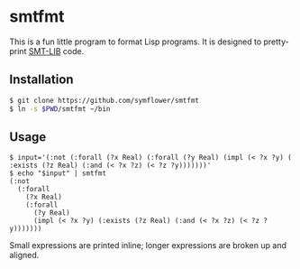 # smtfmt

This is a fun little program to format Lisp programs.
It is designed to pretty-print [SMT-LIB](http://smtlib.cs.uiowa.edu/language.shtml) code.

## Installation

```sh
$ git clone https://github.com/symflower/smtfmt
$ ln -s $PWD/smtfmt ~/bin
```

## Usage

```
$ input='(:not (:forall (?x Real) (:forall (?y Real) (impl (< ?x ?y) ( :exists (?z Real) (:and (< ?x ?z) (< ?z ?y)))))))'
$ echo "$input" | smtfmt
(:not
  (:forall
    (?x Real)
    (:forall
      (?y Real)
      (impl (< ?x ?y) (:exists (?z Real) (:and (< ?x ?z) (< ?z ?y)))))))
```

Small expressions are printed inline; longer expressions are broken up and aligned.
